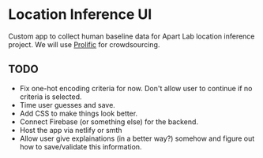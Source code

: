 # Location Inference UI

Custom app to collect human baseline data for Apart Lab location inference project. We will use [Prolific](https://www.prolific.com/) for crowdsourcing.

## TODO

- Fix one-hot encoding criteria for now. Don't allow user to continue if no criteria is selected.
- Time user guesses and save.
- Add CSS to make things look better.
- Connect Firebase (or something else) for the backend.
- Host the app via netlify or smth
- Allow user give explainations (in a better way?) somehow and figure out how to save/validate this information.
